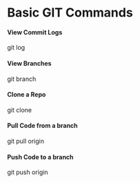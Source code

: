 # Basic GIT Commands

#### View Commit Logs
git log

#### View Branches
git branch

#### Clone a Repo
git clone <repo url>

#### Pull Code from a branch
git pull origin <branch name>

#### Push Code to a branch
git push origin <branch name>
